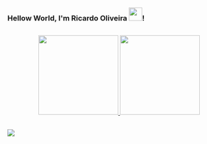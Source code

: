 ### Hellow World, I'm Ricardo Oliveira <img src="https://media.giphy.com/media/hvRJCLFzcasrR4ia7z/giphy.gif" width="30px">!

##
<div align="center">
  <a href="https://github.com/ricardofoster11">
  <img height="180em" src="https://github-readme-stats.vercel.app/api?username=ricardofoster11&show_icons=true&theme=tokyonight&include_all_commits=true&count_private=true"/>
  <img height="180em" src="https://github-readme-stats.vercel.app/api/top-langs/?username=ricardofoster11&layout=compact&langs_count=7&theme=tokyonight"/>
</div>

##
<div> 
 	<a href="https://br.linkedin.com/in/ricardo-oliveira-845226a2" target="_blank"><img src="https://img.shields.io/badge/-LinkedIn-%230077B5?style=for-the-badge&logo=linkedin&logoColor=white" target="_blank"></a>
</div>

